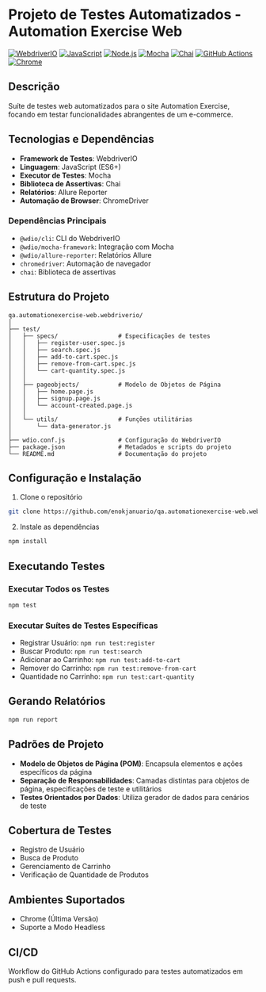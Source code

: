 # Projeto de Testes Automatizados - Automation Exercise Web

[![WebdriverIO](https://img.shields.io/badge/WebdriverIO-ea5906?style=for-the-badge&logo=webdriverio&logoColor=white)](https://webdriver.io/)
[![JavaScript](https://img.shields.io/badge/JavaScript-F7DF1E?style=for-the-badge&logo=javascript&logoColor=black)](https://developer.mozilla.org/pt-BR/docs/Web/JavaScript)
[![Node.js](https://img.shields.io/badge/Node.js-43853D?style=for-the-badge&logo=node.js&logoColor=white)](https://nodejs.org/)
[![Mocha](https://img.shields.io/badge/Mocha-8D6748?style=for-the-badge&logo=mocha&logoColor=white)](https://mochajs.org/)
[![Chai](https://img.shields.io/badge/Chai-A30701?style=for-the-badge&logo=chai&logoColor=white)](https://www.chaijs.com/)
[![GitHub Actions](https://img.shields.io/badge/GitHub_Actions-2088FF?style=for-the-badge&logo=github-actions&logoColor=white)](https://github.com/features/actions)
[![Chrome](https://img.shields.io/badge/Chrome-4285F4?style=for-the-badge&logo=google-chrome&logoColor=white)](https://www.google.com/chrome/)

## Descrição
Suíte de testes web automatizados para o site Automation Exercise, focando em testar funcionalidades abrangentes de um e-commerce.

## Tecnologias e Dependências
- **Framework de Testes**: WebdriverIO
- **Linguagem**: JavaScript (ES6+)
- **Executor de Testes**: Mocha
- **Biblioteca de Assertivas**: Chai
- **Relatórios**: Allure Reporter
- **Automação de Browser**: ChromeDriver

### Dependências Principais
- `@wdio/cli`: CLI do WebdriverIO
- `@wdio/mocha-framework`: Integração com Mocha
- `@wdio/allure-reporter`: Relatórios Allure
- `chromedriver`: Automação de navegador
- `chai`: Biblioteca de assertivas

## Estrutura do Projeto
```
qa.automationexercise-web.webdriverio/
│
├── test/
│   ├── specs/                 # Especificações de testes
│   │   ├── register-user.spec.js
│   │   ├── search.spec.js
│   │   ├── add-to-cart.spec.js
│   │   ├── remove-from-cart.spec.js
│   │   └── cart-quantity.spec.js
│   │
│   ├── pageobjects/           # Modelo de Objetos de Página
│   │   ├── home.page.js
│   │   ├── signup.page.js
│   │   └── account-created.page.js
│   │
│   └── utils/                 # Funções utilitárias
│       └── data-generator.js
│
├── wdio.conf.js               # Configuração do WebdriverIO
├── package.json               # Metadados e scripts do projeto
└── README.md                  # Documentação do projeto
```

## Configuração e Instalação
1. Clone o repositório
```bash
git clone https://github.com/enokjanuario/qa.automationexercise-web.webdriverio.git
```

2. Instale as dependências
```bash
npm install
```

## Executando Testes
### Executar Todos os Testes
```bash
npm test
```

### Executar Suítes de Testes Específicas
- Registrar Usuário: `npm run test:register`
- Buscar Produto: `npm run test:search`
- Adicionar ao Carrinho: `npm run test:add-to-cart`
- Remover do Carrinho: `npm run test:remove-from-cart`
- Quantidade no Carrinho: `npm run test:cart-quantity`

## Gerando Relatórios
```bash
npm run report
```

## Padrões de Projeto
- **Modelo de Objetos de Página (POM)**: Encapsula elementos e ações específicos da página
- **Separação de Responsabilidades**: Camadas distintas para objetos de página, especificações de teste e utilitários
- **Testes Orientados por Dados**: Utiliza gerador de dados para cenários de teste

## Cobertura de Testes
- Registro de Usuário
- Busca de Produto
- Gerenciamento de Carrinho
- Verificação de Quantidade de Produtos

## Ambientes Suportados
- Chrome (Última Versão)
- Suporte a Modo Headless

## CI/CD
Workflow do GitHub Actions configurado para testes automatizados em push e pull requests.


